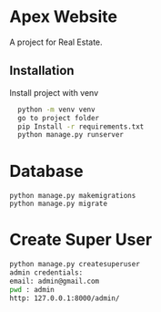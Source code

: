 
# Apex Website

A project for Real Estate.



## Installation

Install project with venv

```bash
  python -m venv venv
  go to project folder
  pip Install -r requirements.txt
  python manage.py runserver
```
# Database
```
python manage.py makemigrations
python manage.py migrate
```
# Create Super User
```bash
python manage.py createsuperuser
admin credentials:
email: admin@gmail.com
pwd : admin
http: 127.0.0.1:8000/admin/
```